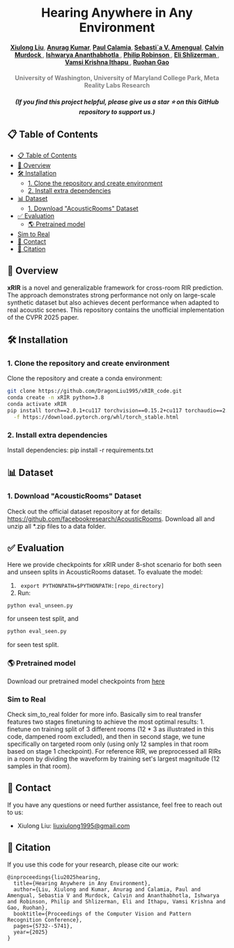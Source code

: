<h1 align="center">Hearing Anywhere in Any Environment</h1> 
<h4 align="center" style="color:gray">
  <a href="https://dragonliu1995.github.io/" target="_blank">Xiulong Liu</a>,
  <a href="https://anuragkr90.github.io/" target="_blank">Anurag Kumar</a>,
  <a href="https://www.linkedin.com/in/paul-calamia/" target="_blank"> Paul Calamia</a>,
  <a href="https://scholar.google.com/citations?user=UyCazCsAAAAJ&hl=en" target="_blank"> Sebasti`a V. Amengual</a>,
  <a href="https://www.linkedin.com/in/calvinmurdock/" target="_blank"> Calvin Murdock </a>,
  <a href="https://www.ishwarya.me/" target="_blank"> Ishwarya Ananthabhotla </a>,
  <a href="https://www.linkedin.com/in/philrob22/" target="_blank"> Philip Robinson </a>,
  <a href="https://faculty.washington.edu/shlizee/NW/index.html" target="_blank"> Eli Shlizerman </a>,
  <a href="https://www.vamsiithapu.com/" target="_blank"> Vamsi Krishna Ithapu </a>,
  <a href="https://ruohangao.github.io/" target="_blank"> Ruohan Gao </a>
</h4>

<h4 align="center" style="color:gray">
  University of Washington, University of Maryland College Park, Meta Reality Labs Research
</h4>
<h5 align="center"> (If you find this project helpful, please give us a star ⭐ on this GitHub repository to support us.) </h5>

## 📋 Table of Contents
- [📋 Table of Contents](#-table-of-contents)
- [📝 Overview](#-overview)
- [🛠️ Installation](#️-installation)
  - [1. Clone the repository and create environment](#1-clone-the-repository-and-create-environment)
  - [2. Install extra dependencies](#2-install-extra-dependencies)
- [📊 Dataset](#-dataset)
  - [1. Download "AcousticRooms" Dataset](#1-download-AcousticRooms-dataset)
- [✅ Evaluation](#-evaluation)
  - [🌎 Pretrained model](#-pretrained-model)
- [Sim to Real](#-sim-to-real)
- [📧 Contact](#-contact)
- [📑 Citation](#-citation)

## 📝 Overview

**xRIR** is a novel and generalizable framework for cross-room RIR prediction. The approach demonstrates strong performance not only on large-scale synthetic dataset but also achieves decent performance when adapted to real acoustic scenes. This repository contains the unofficial implementation of the CVPR 2025 paper.

## 🛠️ Installation

### 1. Clone the repository and create environment
Clone the repository and create a conda environment:
```bash
git clone https://github.com/DragonLiu1995/xRIR_code.git
conda create -n xRIR python=3.8
conda activate xRIR
pip install torch==2.0.1+cu117 torchvision==0.15.2+cu117 torchaudio==2.0.2+cu117 \
  -f https://download.pytorch.org/whl/torch_stable.html
```

### 2. Install extra dependencies
Install dependencies: pip install -r requirements.txt

## 📊 Dataset

### 1. Download "AcousticRooms" Dataset

Check out the official dataset repository at for details: https://github.com/facebookresearch/AcousticRooms. Download all and unzip all *.zip files to a data folder.


## ✅ Evaluation

Here we provide checkpoints for xRIR under 8-shot scenario for both seen and unseen splits in AcousticRooms dataset. To evaluate the model:
1. ``` export PYTHONPATH=$PYTHONPATH:[repo_directory]```
2. Run:

```
python eval_unseen.py
```
for unseen test split, and

```bash
python eval_seen.py
```
for seen test split.

### 🌎 Pretrained model 
Download our pretrained model checkpoints from [here](https://drive.google.com/file/d/12uL5u15gtRtiaLfCjPIN4nEDOVl4tdKi/view?usp=drive_link)

### Sim to Real
Check sim_to_real folder for more info. Basically sim to real transfer features two stages finetuning to achieve the most optimal results: 1. finetune on training split of 3 different rooms (12 * 3 as illustrated in this code, dampened room excluded), and then in second stage, we tune specifically on targeted room only (using only 12 samples in that room based on stage 1 checkpoint). For reference RIR, we preprocessed all RIRs in a room by dividing the waveform by training set's largest magnitude (12 samples in that room).

## 📧 Contact

If you have any questions or need further assistance, feel free to reach out to us:

- Xiulong Liu: liuxiulong1995@gmail.com

## 📑 Citation
If you use this code for your research, please cite our work:
```
@inproceedings{liu2025hearing,
  title={Hearing Anywhere in Any Environment},
  author={Liu, Xiulong and Kumar, Anurag and Calamia, Paul and Amengual, Sebastia V and Murdock, Calvin and Ananthabhotla, Ishwarya and Robinson, Philip and Shlizerman, Eli and Ithapu, Vamsi Krishna and Gao, Ruohan},
  booktitle={Proceedings of the Computer Vision and Pattern Recognition Conference},
  pages={5732--5741},
  year={2025}
}
```
